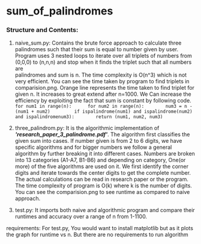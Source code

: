 # sum_of_palindromes


### Structure and Contents: 
1) naive_sum.py: Contains the brute force approach to calculate three palindromes such that their sum is equal to number given by user.
                  Program uses 3 nested loops to iterate over all triplets of numbers from (0,0,0) to (n,n,n) and stop when it finds the triplet such that all numbers are     
                  palindromes and sum is n. The time complexity is O(n^3) which is not very efficient. You can see the time taken by program to find triplets in comparision.png.
                  Orange line represents the time taken to find triplet for given n. It increases to great extend after n=1000.
                  We Can increase the efficiency by exploiting the fact that sum is constant by following code.        
                  ```
                  for num1 in range(n):     
                      for num2 in range(n):       
                          num3 = n - (num1 + num2)        
                          if ispalindrome(num1) and ispalindrome(num2) and ispalindromenum3):       
                              return (num1, num2, num3)
                  ```
                  
2) three_palindrom.py: It is the algorithmic implementation of _**'research_paper_3_palindrome.pdf'**_. The algorithm first classifies the given sum into cases.
                        If number given is from 2 to 6 digits, we have specific algorithms and for bigger numbers we follow a general algorithm by further breaking it
                        into different cases. Numbers are broken into 13 categories (A1-A7, B1-B6) and depending on category, One(or more) of the five algorithms are used on it.
                        We first identify the corner digits and iterate towards the center digits to get the complete number. The actual calculations can be read in research paper
                        or the program. 
                        The time complexity of program is O(k) where k is the number of digits. You can see the comparision.png to see runtime as compared to naive approach.
                        
                        
3) test.py: It imports both naive and algorithmic program and compare their runtimes and accuracy over a range of n from 1-1100.


requirements: For test.py, You would want to install matplotlib but as it plots the graph for runtime vs n. But there are no requirements to run algorithm
